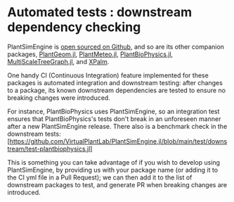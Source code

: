 # Automated tests : downstream dependency checking

PlantSimEngine is [open sourced on Github](https://github.com/VirtualPlantLab/PlantSimEngine.jl), and so are its other companion packages, [PlantGeom.jl](https://github.com/VEZY/PlantGeom.jl), [PlantMeteo.jl](https://github.com/VEZY/PlantMeteo.jl), [PlantBioPhysics.jl](https://github.com/VEZY/PlantBioPhysics.jl), [MultiScaleTreeGraph.jl](https://github.com/VEZY/MultiScaleTreeGraph.jl), and [XPalm](https://github.com/PalmStudio/XPalm.jl).

One handy CI (Continuous Integration) feature implemented for these packages is automated integration and downstream testing: after changes to a package, its known downstream dependencies are tested to ensure no breaking changes were introduced. 

For instance, PlantBioPhysics uses PlantSimEngine, so an integration test ensures that PlantBioPhysics's tests don't break in an unforeseen manner after a new PlantSimEngine release. There also is a benchmark check in the downstream tests: [https://github.com/VirtualPlantLab/PlantSimEngine.jl/blob/main/test/downstream/test-plantbiophysics.jl]

This is something you can take advantage of if you wish to develop using PlantSimEngine, by providing us with your package name (or adding it to the CI yml file in a Pull Request); we can then add it to the list of downstream packages to test, and generate PR when breaking changes are introduced.